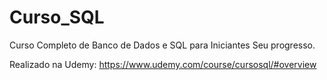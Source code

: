 # Curso_SQL
 Curso Completo de Banco de Dados e SQL para Iniciantes Seu progresso.

 Realizado na Udemy: https://www.udemy.com/course/cursosql/#overview
